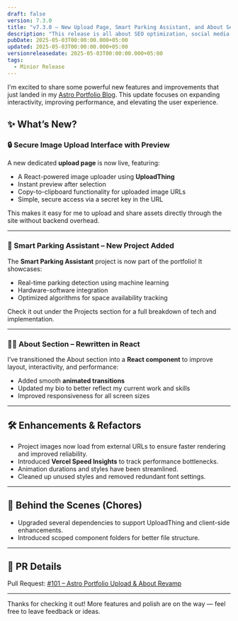 ```yaml
---
draft: false
version: 7.3.0
title: "v7.3.0 — New Upload Page, Smart Parking Assistant, and About Section Revamp – Astro Portfolio Update (PR #101)"
description: "This release is all about SEO optimization, social media sharing, and performance enhancements."
pubDate: 2025-05-03T00:00:00.000+05:00
updated: 2025-05-03T00:00:00.000+05:00
versionreleasedate: 2025-05-03T00:00:00.000+05:00
tags:
  - Minior Release
---
```


I'm excited to share some powerful new features and improvements that just landed in my [Astro Portfolio Blog](https://github.com/rafay99-epic/Astro-Portfolio-Blog/pull/101). This update focuses on expanding interactivity, improving performance, and elevating the user experience.

## ✨ What’s New?

### 🔒 Secure Image Upload Interface with Preview

A new dedicated **upload page** is now live, featuring:

- A React-powered image uploader using **UploadThing**
- Instant preview after selection
- Copy-to-clipboard functionality for uploaded image URLs
- Simple, secure access via a secret key in the URL

This makes it easy for me to upload and share assets directly through the site without backend overhead.

---

### 🧠 Smart Parking Assistant – New Project Added

The **Smart Parking Assistant** project is now part of the portfolio!
It showcases:

- Real-time parking detection using machine learning
- Hardware-software integration
- Optimized algorithms for space availability tracking

Check it out under the Projects section for a full breakdown of tech and implementation.

---

### 👨‍💻 About Section – Rewritten in React

I’ve transitioned the About section into a **React component** to improve layout, interactivity, and performance:

- Added smooth **animated transitions**
- Updated my bio to better reflect my current work and skills
- Improved responsiveness for all screen sizes

---

## 🛠 Enhancements & Refactors

- Project images now load from external URLs to ensure faster rendering and improved reliability.
- Introduced **Vercel Speed Insights** to track performance bottlenecks.
- Animation durations and styles have been streamlined.
- Cleaned up unused styles and removed redundant font settings.

---

## 🧹 Behind the Scenes (Chores)

- Upgraded several dependencies to support UploadThing and client-side enhancements.
- Introduced scoped component folders for better file structure.

---

## 📌 PR Details

Pull Request: [#101 – Astro Portfolio Upload & About Revamp](https://github.com/rafay99-epic/Astro-Portfolio-Blog/pull/101)

---

Thanks for checking it out!
More features and polish are on the way — feel free to leave feedback or ideas.
